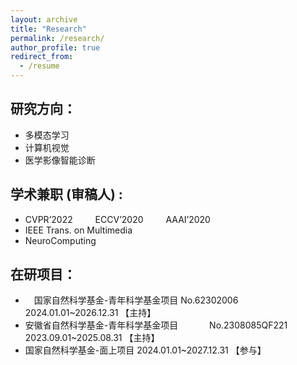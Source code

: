 ```yaml
---
layout: archive
title: "Research"
permalink: /research/
author_profile: true
redirect_from:
  - /resume
---
```



研究方向：
---

* 多模态学习
* 计算机视觉
* 医学影像智能诊断


学术兼职 (审稿人) :
---
* CVPR’2022 &emsp;&emsp; ECCV’2020 &emsp;&emsp; AAAI’2020
* IEEE Trans. on Multimedia
* NeuroComputing

在研项目：
---
* &emsp;国家自然科学基金-青年科学基金项目 No.62302006 2024.01.01~2026.12.31 【主持】
* 安徽省自然科学基金-青年科学基金项目 &emsp;&emsp;&emsp; No.2308085QF221 2023.09.01~2025.08.31 【主持】
* 国家自然科学基金-面上项目 2024.01.01~2027.12.31 【参与】
